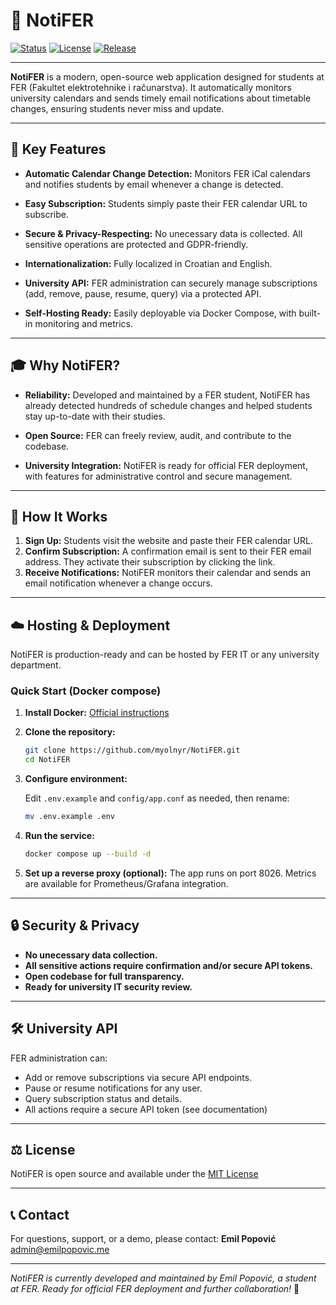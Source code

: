 # 📅 NotiFER

[![Status](https://img.shields.io/endpoint?url=https%3A%2F%2Fstatus.notifer.emilpopovic.me%2Fshield-badges%2Fstatus.json&style=flat)](https://status.notifer.emilpopovic.me)
[![License](https://img.shields.io/github/license/myolnyr/NotiFER)](https://github.com/myolnyr/NotiFER/blob/master/LICENSE)
[![Release](https://img.shields.io/github/v/release/myolnyr/NotiFER)](https://github.com/myolnyr/NotiFER/releases)

---

**NotiFER** is a modern, open-source web application designed for students at FER (Fakultet elektrotehnike i računarstva).
It automatically monitors university calendars and sends timely email notifications about timetable changes, ensuring students never miss and update.

---

## 🚀 Key Features

- **Automatic Calendar Change Detection:**
    Monitors FER iCal calendars and notifies students by email whenever a change is detected.

- **Easy Subscription:**
    Students simply paste their FER calendar URL to subscribe.

- **Secure & Privacy-Respecting:**
    No unecessary data is collected. All sensitive operations are protected and GDPR-friendly.

- **Internationalization:**
    Fully localized in Croatian and English.

- **University API:**
    FER administration can securely manage subscriptions (add, remove, pause, resume, query) via a protected API.

- **Self-Hosting Ready:**
    Easily deployable via Docker Compose, with built-in monitoring and metrics.

---

## 🎓 Why NotiFER?

- **Reliability:**
    Developed and maintained by a FER student, NotiFER has already detected hundreds of schedule changes and helped students stay up-to-date with their studies.

- **Open Source:**
    FER can freely review, audit, and contribute to the codebase.

- **University Integration:**
    NotiFER is ready for official FER deployment, with features for administrative control and secure management.

---

## 🤔 How It Works

1. **Sign Up:**
    Students visit the website and paste their FER calendar URL.
2. **Confirm Subscription:**
    A confirmation email is sent to their FER email address. They activate their subscription by clicking the link.
3. **Receive Notifications:**
    NotiFER monitors their calendar and sends an email notification whenever a change occurs.

---

## ☁️ Hosting & Deployment

NotiFER is production-ready and can be hosted by FER IT or any university department.

### Quick Start (Docker compose)

1. **Install Docker:**
    [Official instructions](https://docs.docker.com/engine/install/)

2. **Clone the repository:**

    ```bash
    git clone https://github.com/myolnyr/NotiFER.git
    cd NotiFER
    ```

3. **Configure environment:**

    Edit `.env.example` and `config/app.conf` as needed, then rename:

    ```bash
    mv .env.example .env
    ```

4. **Run the service:**

    ```bash
    docker compose up --build -d
    ```

5. **Set up a reverse proxy (optional):**
    The app runs on port 8026. Metrics are available for Prometheus/Grafana integration.

---

## 🔒 Security & Privacy

- **No unecessary data collection.**
- **All sensitive actions require confirmation and/or secure API tokens.**
- **Open codebase for full transparency.**
- **Ready for university IT security review.**

---

## 🛠️ University API

FER administration can:

- Add or remove subscriptions via secure API endpoints.
- Pause or resume notifications for any user.
- Query subscription status and details.
- All actions require a secure API token (see documentation)

---

## ⚖️ License

NotiFER is open source and available under the [MIT License](LICENSE)

---

## 📞 Contact

For questions, support, or a demo, please contact:
**Emil Popović**
<admin@emilpopovic.me>

---

_NotiFER is currently developed and maintained by Emil Popović, a student at FER. Ready for official FER deployment and further collaboration!_ 🦄

